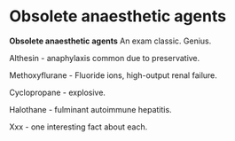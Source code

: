 # Obsolete anaesthetic agents

**Obsolete anaesthetic agents** An exam classic. Genius.

Althesin - anaphylaxis common due to preservative.

Methoxyflurane - Fluoride ions, high-output renal failure.

Cyclopropane - explosive.

Halothane - fulminant autoimmune hepatitis.

Xxx - one interesting fact about each.
